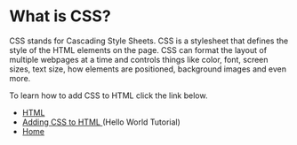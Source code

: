 # What is CSS?

CSS stands for Cascading Style Sheets. CSS is a stylesheet that defines the style of the HTML elements on the page. CSS can format the layout of multiple webpages at a time and controls things like color, font, screen sizes, text size, how elements are positioned, background images and even more. 


To learn how to add CSS to HTML click the link below.

+ [HTML](HTML.md)
+ [Adding CSS to HTML ](HTMLandCSS.md)(Hello World Tutorial)
+ [Home](README.md)
